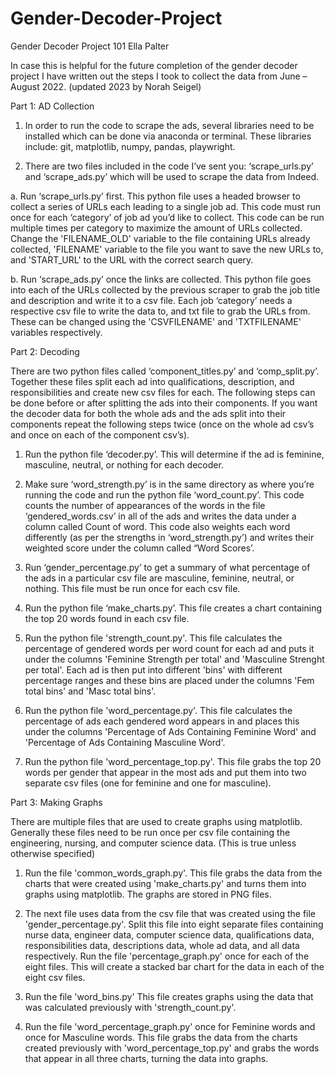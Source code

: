 # Gender-Decoder-Project
Gender Decoder Project 101
Ella Palter

In case this is helpful for the future completion of the gender decoder project I have written out the steps I took to collect the data from June – August 2022. (updated 2023 by Norah Seigel)

Part 1: AD Collection

1.  In order to run the code to scrape the ads, several libraries need to be installed which can be done via anaconda or terminal. These libraries include: git, matplotlib, numpy, pandas, playwright.

3.	There are two files included in the code I’ve sent you: ‘scrape_urls.py’ and ‘scrape_ads.py’ which will be used to scrape the data from Indeed.

a.	Run ‘scrape_urls.py’ first. This python file uses a headed browser to collect a series of URLs each leading to a single job ad. This code must run once for each ‘category’ of job ad you’d like to collect. This code can be run multiple times per category to maximize the amount of URLs collected. Change the 'FILENAME_OLD' variable to the file containing URLs already collected, 'FILENAME' variable to the file you want to save the new URLs to, and 'START_URL' to the URL with the correct search query.  

b.	Run ‘scrape_ads.py’ once the links are collected. This python file goes into each of the URLs collected by the previous scraper to grab the job title and description and write it to a csv file. Each job ‘category’ needs a respective csv file to write the data to, and txt file to grab the URLs from. These can be changed using the 'CSVFILENAME' and 'TXTFILENAME' variables respectively.

Part 2: Decoding

There are two python files called ‘component_titles.py’ and ‘comp_split.py’. Together these files split each ad into qualifications, description, and responsibilities and create new csv files for each. The following steps can be done before or after splitting the ads into their components. If you want the decoder data for both the whole ads and the ads split into their components repeat the following steps twice (once on the whole ad csv’s and once on each of the component csv’s).

1.	Run the python file ‘decoder.py’. This will determine if the ad is feminine, masculine, neutral, or nothing for each decoder. 

2.	Make sure ‘word_strength.py’ is in the same directory as where you’re running the code and run the python file ‘word_count.py’. This code counts the number of appearances of the words in the file ‘gendered_words.csv’ in all of the ads and writes the data under a column called Count of word. This code also weights each word differently (as per the strengths in ‘word_strength.py’) and writes their weighted score under the column called “Word Scores’. 

3.	Run ‘gender_percentage.py’ to get a summary of what percentage of the ads in a particular csv file are masculine, feminine, neutral, or nothing. This file must be run once for each csv file. 

4.	Run the python file ‘make_charts.py’. This file creates a chart containing the top 20 words found in each csv file.

5.	Run the python file 'strength_count.py'. This file calculates the percentage of gendered words per word count for each ad and puts it under the columns 'Feminine Strength per total' and 'Masculine Strenght per total'. Each ad is then put into different 'bins' with different percentage ranges and these bins are placed under the columns 'Fem total bins' and 'Masc total bins'.

6.	Run the python file 'word_percentage.py'. This file calculates the percentage of ads each gendered word appears in and places this under the columns 'Percentage of Ads Containing Feminine Word' and 'Percentage of Ads Containing Masculine Word'.

7.	Run the python file 'word_percentage_top.py'. This file grabs the top 20 words per gender that appear in the most ads and put them into two separate csv files (one for feminine and one for masculine).

Part 3: Making Graphs

There are multiple files that are used to create graphs using matplotlib. Generally these files need to be run once per csv file containing the engineering, nursing, and computer science data. (This is true unless otherwise specified)

1.  Run the file 'common_words_graph.py'. This file grabs the data from the charts that were created using 'make_charts.py' and turns them into graphs using matplotlib. The graphs are stored in PNG files.

2.  The next file uses data from the csv file that was created using the file 'gender_percentage.py'. Split this file into eight separate files containing nurse data, engineer data, computer science data, qualifications data, responsibilities data, descriptions data, whole ad data, and all data respectively. Run the file 'percentage_graph.py' once for each of the eight files. This will create a stacked bar chart for the data in each of the eight csv files.

3.  Run the file 'word_bins.py' This file creates graphs using the data that was calculated previously with 'strength_count.py'.

4.  Run the file 'word_percentage_graph.py' once for Feminine words and once for Masculine words. This file grabs the data from the charts created previously with 'word_percentage_top.py' and grabs the words that appear in all three charts, turning the data into graphs.

